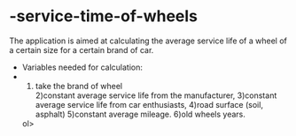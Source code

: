 # -service-time-of-wheels

The application is aimed at calculating the average service life of a wheel of a certain size for a certain brand of car.

<ul>
  <li>Variables needed for calculation:</li>
  <li>
    <ol>
<li>take the brand of wheel</li>
2)constant average service life from the manufacturer, 
3)constant average service life from car enthusiasts, 
4)road surface (soil, asphalt) 
5)constant average mileage.
6)old wheels years.
    </ol>ol>
    </li>
</ul>
